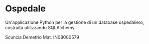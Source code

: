# Ospedale

Un'applicazione Python per la gestione di un database ospedaliero, costruita utilizzando SQLAlchemy.

Scuncia Demetrio Mat. IN08000579
